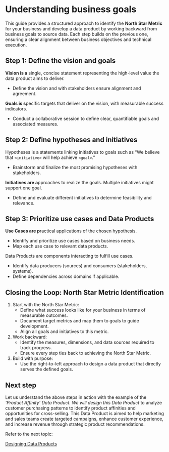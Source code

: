 # Understanding business goals

This guide provides a structured approach to identify the **North Star Metric** for your business and develop a data product by working backward from business goals to source data. Each step builds on the previous one, ensuring a clear alignment between business objectives and technical execution.

## Step 1: Define the vision and goals

**Vision  is a**  single, concise statement representing the high-level value the data product aims to deliver.

- Define the vision and with stakeholders ensure alignment and agreement.

**Goals is s**pecific targets that deliver on the vision, with measurable success indicators.

- Conduct a collaborative session to define clear, quantifiable goals and associated measures.

## Step 2: Define hypotheses and initiatives

Hypotheses is a statements linking initiatives to goals such as  “We believe that `<initiative>` will help achieve `<goal>`.”

- Brainstorm and finalize the most promising hypotheses with stakeholders.

**Initiatives are a**pproaches to realize the goals. Multiple initiatives might support one goal.

- Define and evaluate different initiatives to determine feasibility and relevance.

## Step 3: Prioritize use cases and Data Products

**Use Cases are p**ractical applications of the chosen hypothesis.

- Identify and prioritize use cases based on business needs.
- Map each use case to relevant data products.

Data Products are components interacting to fulfill use cases.

- Identify data producers (sources) and consumers (stakeholders, systems).
- Define dependencies across domains if applicable.

## Closing the Loop: North Star Metric Identification

1. Start with the North Star Metric:
    - Define what success looks like for your business in terms of measurable outcomes.
    - Document target metrics and map them to goals to guide development.
    - Align all goals and initiatives to this metric.
2. Work backward:
    - Identify the measures, dimensions, and data sources required to track progress.
    - Ensure every step ties back to achieving the North Star Metric.
3. Build with purpose:
    - Use the right-to-left approach to design a data product that directly serves the defined goals.

## Next step

Let us understand the above steps in action with the example of the *‘Product Affinity’ Data Product. We will design this Data Product* to analyze customer purchasing patterns to identify product affinities and opportunities for cross-selling. This Data Product is aimed to help marketing and sales teams create targeted campaigns, enhance customer experience, and increase revenue through strategic product recommendations.

Refer to the next topic:

[Designing Data Products](/learn/dp_developer_learn_track/design_dp/)